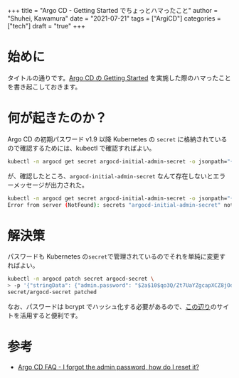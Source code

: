 +++
title = "Argo CD - Getting Started でちょっとハマったこと"
author = "Shuhei, Kawamura"
date = "2021-07-21"
tags = ["ArgiCD"]
categories = ["tech"]
draft = "true"
+++

# 始めに

タイトルの通りです。[Argo CD の Getting Started](https://argoproj.github.io/argo-cd/getting_started/) を実施した際のハマったことを書き起こしておきます。

# 何が起きたのか？

Argo CD の初期パスワード v1.9 以降 Kubernetes の `secret` に格納されているので確認するためには、kubectl で確認すればよい。

```bash
kubectl -n argocd get secret argocd-initial-admin-secret -o jsonpath="{.data.password}" | base64 -d
```

が、確認したところ、`argocd-initial-admin-secret` なんて存在しないとエラーメッセージが出力された。

```bash
kubectl -n argocd get secret argocd-initial-admin-secret -o jsonpath="{.data.password}" | base64 -d
Error from server (NotFound): secrets "argocd-initial-admin-secret" not found
```

# 解決策

パスワードも Kubernetes の`secret`で管理されているのでそれを単純に変更すればよい。

```bash
kubectl -n argocd patch secret argocd-secret \
> -p '{"stringData": {"admin.password": "$2a$10$qo3Q/Zt7UaYZgcapXCZ8jOdcnU1Z/PXe8Y4EG.JHiLZUCoBVQ9sFq", "admin.passwordMtime": "'$(date +%FT%T%Z)'"}}'
secret/argocd-secret patched
```

なお、パスワードは bcrypt でハッシュ化する必要があるので、[この辺り](https://www.browserling.com/tools/bcrypt)のサイトを活用すると便利です。

# 参考

- [Argo CD FAQ - I forgot the admin password, how do I reset it?](https://argoproj.github.io/argo-cd/faq/#i-forgot-the-admin-password-how-do-i-reset-it)
